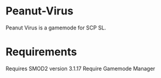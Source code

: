 # Peanut-Virus
Peanut Virus is a gamemode for SCP SL.

# Requirements
Requires SMOD2 version 3.1.17
Require Gamemode Manager
